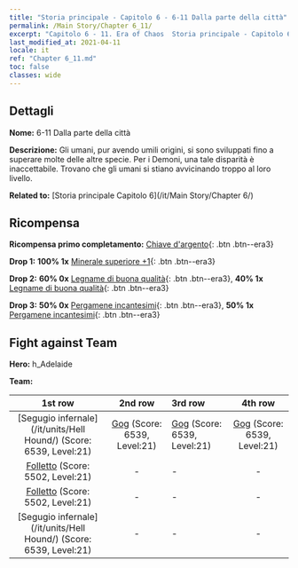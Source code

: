 ```yaml
---
title: "Storia principale - Capitolo 6 - 6-11 Dalla parte della città"
permalink: /Main Story/Chapter 6_11/
excerpt: "Capitolo 6 - 11. Era of Chaos  Storia principale - Capitolo 6_11. 6-11 Dalla parte della città"
last_modified_at: 2021-04-11
locale: it
ref: "Chapter 6_11.md"
toc: false
classes: wide
---
```


## Dettagli

 **Nome:** 6-11 Dalla parte della città

 **Descrizione:** Gli umani, pur avendo umili origini, si sono sviluppati fino a superare molte delle altre specie. Per i Demoni, una tale disparità è inaccettabile. Trovano che gli umani si stiano avvicinando troppo al loro livello.

 **Related to:** [Storia principale Capitolo 6](/it/Main Story/Chapter 6/)

## Ricompensa

 **Ricompensa primo completamento:** [Chiave d'argento](/it/Items/con_693/){: .btn .btn--era3}

 **Drop 1:** **100% 1x** [Minerale superiore +1](/it/Items/mat_19/){: .btn .btn--era3}

 **Drop 2:** **60% 0x** [Legname di buona qualità](/it/Items/mat_13/){: .btn .btn--era3}, **40% 1x** [Legname di buona qualità](/it/Items/mat_13/){: .btn .btn--era3}

 **Drop 3:** **50% 0x** [Pergamene incantesimi](/it/Items/con_694/){: .btn .btn--era3}, **50% 1x** [Pergamene incantesimi](/it/Items/con_694/){: .btn .btn--era3}


## Fight against Team
 **Hero:** h_Adelaide

 **Team:**


  | 1st row | 2nd row | 3rd row | 4th row |
  |:----:|:----:|:----|:----:|
  | [Segugio infernale](/it/units/Hell Hound/) (Score: 6539, Level:21)  | [Gog](/it/units/Gog/) (Score: 6539, Level:21)  | [Gog](/it/units/Gog/) (Score: 6539, Level:21)  | [Gog](/it/units/Gog/) (Score: 6539, Level:21)  |
  | [Folletto](/it/units/Imp/) (Score: 5502, Level:21)  | - | - | - |
  | [Folletto](/it/units/Imp/) (Score: 5502, Level:21)  | - | - | - |
  | [Segugio infernale](/it/units/Hell Hound/) (Score: 6539, Level:21)  | - | - | - |


